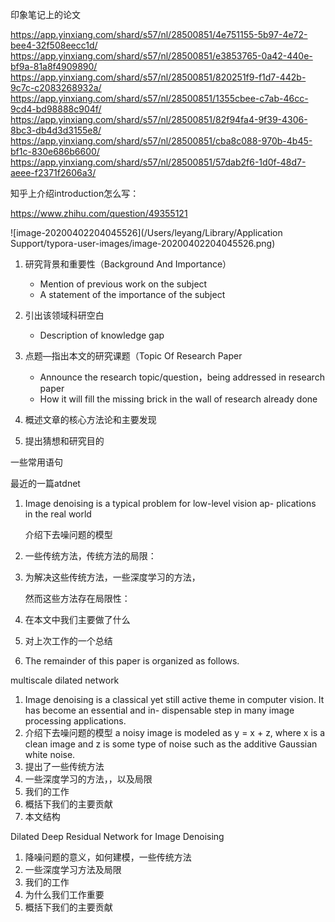 印象笔记上的论文

https://app.yinxiang.com/shard/s57/nl/28500851/4e751155-5b97-4e72-bee4-32f508eecc1d/
https://app.yinxiang.com/shard/s57/nl/28500851/e3853765-0a42-440e-bf9a-81a8f4909890/
https://app.yinxiang.com/shard/s57/nl/28500851/820251f9-f1d7-442b-9c7c-c2083268932a/
https://app.yinxiang.com/shard/s57/nl/28500851/1355cbee-c7ab-46cc-9cd4-bd98888c904f/
https://app.yinxiang.com/shard/s57/nl/28500851/82f94fa4-9f39-4306-8bc3-db4d3d3155e8/
https://app.yinxiang.com/shard/s57/nl/28500851/cba8c088-970b-4b45-bf1c-830e686b6600/
https://app.yinxiang.com/shard/s57/nl/28500851/57dab2f6-1d0f-48d7-aeee-f2371f2606a3/



知乎上介绍introduction怎么写：

https://www.zhihu.com/question/49355121

![image-20200402204045526](/Users/leyang/Library/Application Support/typora-user-images/image-20200402204045526.png)

1. 研究背景和重要性（Background And Importance）

   - Mention of previous work on the subject
   - A statement of the importance of the subject

2. 引出该领域科研空白

   - Description of knowledge gap

3. 点题—指出本文的研究课题（Topic Of Research Paper

   - Announce the research topic/question，being addressed in research paper
   - How it will fill the missing brick in the wall of research already done

4. 概述文章的核心方法论和主要发现

5. 提出猜想和研究目的


一些常用语句



最近的一篇atdnet

1. Image denoising is a typical problem for low-level vision ap- plications in the real world 

   介绍下去噪问题的模型

2. 一些传统方法，传统方法的局限：

3. 为解决这些传统方法，一些深度学习的方法，

   然而这些方法存在局限性：

4. 在本文中我们主要做了什么

5. 对上次工作的一个总结

6. The remainder of this paper is organized as follows. 



multiscale dilated network

1. Image denoising is a classical yet still active theme in computer vision. It has become an essential and in- dispensable step in many image processing applications.
2. 介绍下去噪问题的模型 a noisy image is modeled as y = x + z, where x is a clean image and z is some type of noise such as the additive Gaussian white noise. 
3. 提出了一些传统方法
4. 一些深度学习的方法，，以及局限
5. 我们的工作
6. 概括下我们的主要贡献
7. 本文结构

Dilated Deep Residual Network for Image Denoising

1. 降噪问题的意义，如何建模，一些传统方法
2. 一些深度学习方法及局限
3. 我们的工作
4. 为什么我们工作重要
5. 概括下我们的主要贡献